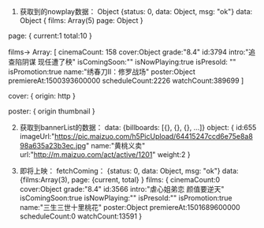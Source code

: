 1. 获取到的nowplay数据：
Object {status: 0, data: Object, msg: "ok"}
data: Object
{ films: Array(5)
  page: Object }
  
page: {
  current:1
  total:10
}

films-> Array:
[
 cinemaCount: 158
 cover:Object
 grade:"8.4"
 id:3794
 intro:"追查陷阴谋 现任遭了秧"
 isComingSoon:""
 isNowPlaying:true
 isPresold: ""
 isPromotion:true
 name:"绣春刀II：修罗战场"
 poster:Object
 premiereAt:1500393600000
 scheduleCount:2226
 watchCount:389699
 ]
 
cover: {
  origin: http
 }

poster: {
  origin
  thumbnail
}

2. 获取到bannerList的数据：
data: {billboards: [{}, {}, {}, ...]}
object: {
  id:655
  imageUrl:"https://pic.maizuo.com/h5PicUpload/64415247ccd6e75e8a898a635a23b3ec.jpg"
  name:"黄桃义卖"
  url:"http://m.maizuo.com/act/active/1201"
  weight:2
}

3. 即将上映：
fetchComing： {status: 0, data: Object, msg: "ok"}
data: {films:Array(3), page: {current, total} }
films: {
  cinemaCount:0
  cover:Object
  grade:"8.4"
  id:3566
  intro:"虐心姐弟恋 颜值要逆天"
  isComingSoon:true
  isNowPlaying:""
  isPresold:""
  isPromotion:true
  name:"三生三世十里桃花"
  poster:Object
  premiereAt:1501689600000
  scheduleCount:0
  watchCount:13591
}
